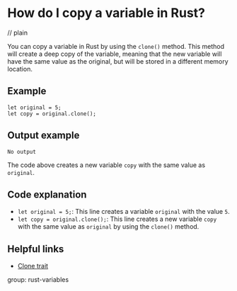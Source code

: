 # How do I copy a variable in Rust?
// plain

You can copy a variable in Rust by using the `clone()` method. This method will create a deep copy of the variable, meaning that the new variable will have the same value as the original, but will be stored in a different memory location.

## Example

```
let original = 5;
let copy = original.clone();
```

## Output example

```
No output
```

The code above creates a new variable `copy` with the same value as `original`.

## Code explanation

- `let original = 5;`: This line creates a variable `original` with the value `5`.
- `let copy = original.clone();`: This line creates a new variable `copy` with the same value as `original` by using the `clone()` method.

## Helpful links
- [Clone trait](https://doc.rust-lang.org/std/clone/trait.Clone.html)

group: rust-variables